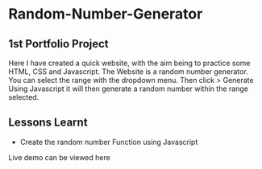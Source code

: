# Random-Number-Generator
## 1st Portfolio Project

Here I have created a quick website, with the aim being to practice some HTML, CSS and Javascript.
The Website is a random number generator. You can select the range with the dropdown menu.
Then click > Generate
Using Javascript it will then generate a random number within the range selected.

## Lessons Learnt

- Create the random number Function using Javascript

Live demo can be viewed here
